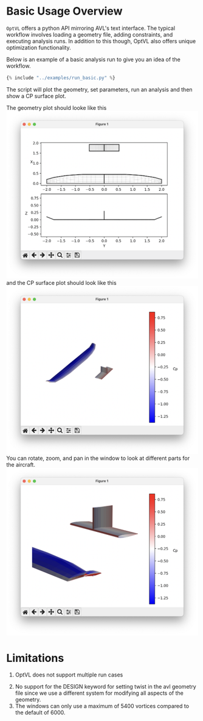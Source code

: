 # Basic Usage Overview

`OptVL` offers a python API mirroring AVL's text interface.
The typical workflow involves loading a geometry file, adding constraints, and executing analysis runs.
In addition to this though, OptVL also offers unique optimization functionality. 

Below is an example of a basic analysis run to give you an idea of the workflow. 

```python 
{% include "../examples/run_basic.py" %}
```

The script will plot the geometry, set parameters, run an analysis and then show a CP surface plot.

The geometry plot should looke like this 
![aircraft geometry plot](figures/aircraft_geom.png)
and the CP surface plot should look like this
![aircraft cp](figures/aircraft_cp.png)
You can rotate, zoom, and pan in the window to look at different parts for the aircraft.
![aircraft cp view 2](figures/aircraft_cp_view2.png)

# Limitations
1. OptVL does not support multiple run cases
<!-- 2. There is no single precision version (8 digit output instead of 16 digits) of OptVL available for download
   - You could compile one yourself if you really need this -->
2. No support for the DESIGN keyword for setting twist in the avl geometry file since we use a different system for modifying all aspects of the geometry.
3. The windows can only use a maximum of 5400 vortices compared to the default of 6000. 
